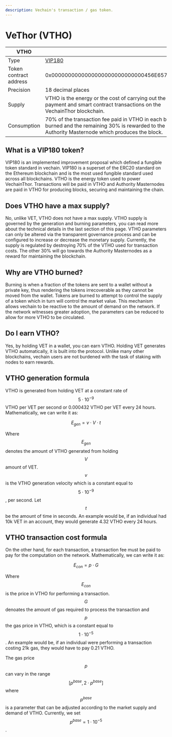 ```yaml
---
description: Vechain's transaction / gas token.
---
```


# VeThor (VTHO)

<table><thead><tr><th width="258.27956989247315">VTHO</th><th></th></tr></thead><tbody><tr><td>Type</td><td><a href="https://github.com/vechain/VIPs/blob/master/vips/VIP-180.md">VIP180</a></td></tr><tr><td>Token contract address</td><td>0x0000000000000000000000000000456E65726779</td></tr><tr><td>Precision</td><td>18 decimal places</td></tr><tr><td>Supply</td><td>VTHO is the energy or the cost of carrying out the payment and smart contract transactions on the VechainThor blockchain.</td></tr><tr><td>Consumption</td><td>70% of the transaction fee paid in VTHO in each block is burned and the remaining 30% is rewarded to the Authority Masternode which produces the block.</td></tr></tbody></table>

## What is a VIP180 token?

VIP180 is an implemented improvement proposal which defined a fungible token standard in vechain. VIP180 is a superset of the ERC20 standard on the Ethereum blockchain and is the most used fungible standard used across all blockchains. VTHO is the energy token used to power VechainThor. Transactions will be paid in VTHO and Authority Masternodes are paid in VTHO for producing blocks, securing and maintaining the chain.

## Does VTHO have a max supply?

No, unlike VET, VTHO does not have a max supply. VTHO supply is governed by the generation and burning parameters, you can read more about the technical details in the last section of this page. VTHO parameters can only be altered via the transparent governance process and can be configured to increase or decrease the monetary supply. Currently, the supply is regulated by destroying 70% of the VTHO used for transaction costs. The other 30% will go towards the Authority Masternodes as a reward for maintaining the blockchain.

## Why are VTHO burned?

Burning is when a fraction of the tokens are sent to a wallet without a private key, thus rendering the tokens irrecoverable as they cannot be moved from the wallet. Tokens are burned to attempt to control the supply of a token which in turn will control the market value. This mechanism allows vechain to be reactive to the amount of demand on the network. If the network witnesses greater adoption, the parameters can be reduced to allow for more VTHO to be circulated.

## Do I earn VTHO?

Yes, by holding VET in a wallet, you can earn VTHO. Holding VET generates VTHO automatically, it is built into the protocol. Unlike many other blockchains, vechain users are not burdened with the task of staking with nodes to earn rewards.

## VTHO generation formula

VTHO is generated from holding VET at a constant rate of $$5 \cdot 10^{-9}$$ VTHO per VET per second or 0.000432 VTHO per VET every 24 hours. Mathematically, we can write it as:

$$E_{gen} = v \cdot V \cdot t$$

Where $$E_{gen}$$ denotes the amount of VTHO generated from holding $$V$$ amount of VET. $$v$$ is the VTHO generation velocity which is a constant equal to $$5 \cdot 10^{-9}$$, per second. Let $$t$$ be the amount of time in seconds. An example would be, if an individual had 10k VET in an account, they would generate 4.32 VTHO every 24 hours.

## VTHO transaction cost formula

On the other hand, for each transaction, a transaction fee must be paid to pay for the computation on the network. Mathematically, we can write it as:

$$E_{con} = p \cdot G$$

Where $$E_{con}$$ is the price in VTHO for performing a transaction. $$G$$ denoates the amount of gas required to process the transaction and $$p$$ the gas price in VTHO, which is a constant equal to $$1 \cdot 10^{-5}$$. An example would be, if an individual were performing a transaction costing 21k gas, they would have to pay 0.21 VTHO.

The gas price $$p$$ can vary in the range $$[p^{base}, 2 \cdot p^{base}]$$ where $$p^{base}$$ is a parameter that can be adjusted according to the market supply and demand of VTHO. Currently, we set $$p^{base} = 1 \cdot 10^{-5}$$.

